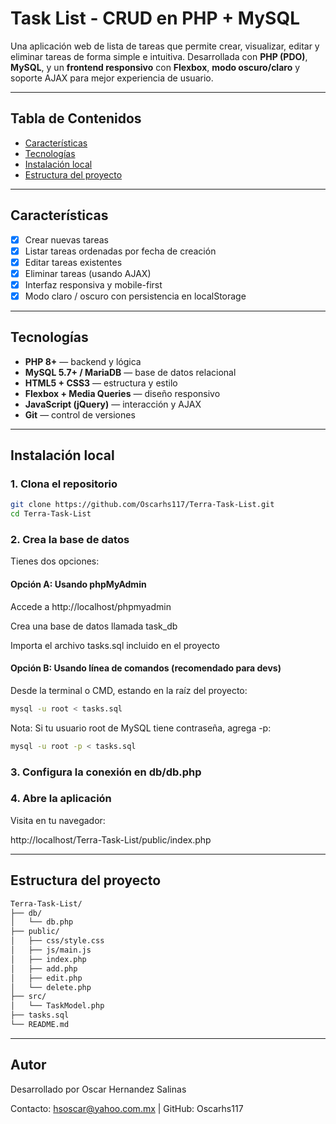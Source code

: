 #  Task List - CRUD en PHP + MySQL

Una aplicación web de lista de tareas que permite crear, visualizar, editar y eliminar tareas de forma simple e intuitiva. Desarrollada con **PHP (PDO)**, **MySQL**, y un **frontend responsivo** con **Flexbox**, **modo oscuro/claro** y soporte AJAX para mejor experiencia de usuario.

---

##  Tabla de Contenidos

- [Características](#características)
- [Tecnologías](#tecnologías)
- [Instalación local](#-instalación-local)
- [Estructura del proyecto](#estructura-del-proyecto)

---

##  Características

- [x] Crear nuevas tareas
- [x] Listar tareas ordenadas por fecha de creación
- [x] Editar tareas existentes
- [x] Eliminar tareas (usando AJAX)
- [x] Interfaz responsiva y mobile-first
- [x] Modo claro / oscuro con persistencia en localStorage

---

##  Tecnologías

- **PHP 8+** — backend y lógica
- **MySQL 5.7+ / MariaDB** — base de datos relacional
- **HTML5 + CSS3** — estructura y estilo
- **Flexbox + Media Queries** — diseño responsivo
- **JavaScript (jQuery)** — interacción y AJAX
- **Git** — control de versiones

---

##  Instalación local

### 1. Clona el repositorio

```bash
git clone https://github.com/Oscarhs117/Terra-Task-List.git
cd Terra-Task-List
```

### 2. Crea la base de datos

Tienes dos opciones:

#### Opción A: Usando phpMyAdmin

Accede a http://localhost/phpmyadmin

Crea una base de datos llamada task_db

Importa el archivo tasks.sql incluido en el proyecto

#### Opción B: Usando línea de comandos (recomendado para devs)

Desde la terminal o CMD, estando en la raíz del proyecto:

```bash
mysql -u root < tasks.sql
```

 Nota: Si tu usuario root de MySQL tiene contraseña, agrega -p:

 
```bash
mysql -u root -p < tasks.sql
```

### 3. Configura la conexión en db/db.php

### 4. Abre la aplicación

Visita en tu navegador:

http://localhost/Terra-Task-List/public/index.php

---

##  Estructura del proyecto
```bash
Terra-Task-List/
├── db/
│   └── db.php
├── public/
│   ├── css/style.css
│   ├── js/main.js
│   ├── index.php
│   ├── add.php
│   ├── edit.php
│   └── delete.php
├── src/
│   └── TaskModel.php
├── tasks.sql
└── README.md
```
---

##  Autor

Desarrollado por Oscar Hernandez Salinas 

Contacto: hsoscar@yahoo.com.mx | GitHub: Oscarhs117
